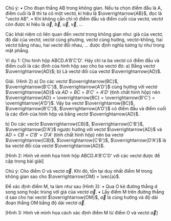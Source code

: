 Chú ý:
• Cho đoạn thẳng AB trong không gian. Nếu ta chọn điểm đầu là A, điểm cuối là B thì ta có một vectơ, kí hiệu là $\overrightarrow{AB}$, đọc là "vectơ AB".
• Khi không cần chỉ rõ điểm đầu và điểm cuối của vectơ, vectơ còn được kí hiệu là $\vec{a}$, $\vec{b}$, $\vec{u}$, $\vec{v}$, ...

Các khái niệm có liên quan đến vectơ trong không gian như: giá của vectơ, độ dài của vectơ, vectơ cùng phương, vectơ cùng hướng, vectơ-không, hai vectơ bằng nhau, hai vectơ đối nhau, ... được định nghĩa tương tự như trong mặt phẳng.

Ví dụ 1: Cho hình hộp ABCD.A'B'C'D'. Hãy chỉ ra ba vectơ có điểm đầu và điểm cuối là các đỉnh của hình hộp sao cho ba vectơ đó:
a) Bằng vectơ $\overrightarrow{AD}$;
b) Là vectơ đối của vectơ $\overrightarrow{AD}$.

Giải. (Hình 2)
a) Do các vectơ $\overrightarrow{BC}$, $\overrightarrow{B'C'}$, $\overrightarrow{A'D'}$ cùng hướng với vectơ $\overrightarrow{AD}$ và $AD = BC = B'C' = A'D'$ (tính chất hình hộp) nên $\overrightarrow{AD} = \overrightarrow{BC} = \overrightarrow{B'C'} = \overrightarrow{A'D'}$.
Vậy ba vectơ $\overrightarrow{BC}$, $\overrightarrow{B'C'}$, $\overrightarrow{A'D'}$ có điểm đầu và điểm cuối là các đỉnh của hình hộp và bằng vectơ $\overrightarrow{AD}$.

b) Do các vectơ $\overrightarrow{CB}$, $\overrightarrow{C'B'}$, $\overrightarrow{D'A'}$ ngược hướng với vectơ $\overrightarrow{AD}$ và $AD = CB = C'B' = D'A'$ (tính chất hình hộp) nên ba vectơ $\overrightarrow{CB}$, $\overrightarrow{C'B'}$, $\overrightarrow{D'A'}$ là ba vectơ đối của vectơ $\overrightarrow{AD}$.

[Hình 2: Hình vẽ minh họa hình hộp ABCD.A'B'C'D' với các vectơ được đề cập trong bài giải]

Chú ý: Cho điểm O và vectơ $\vec{a}$. Khi đó, tồn tại duy nhất điểm M trong không gian sao cho $\overrightarrow{OM} = \vec{a}$.

Để xác định điểm M, ta làm như sau (Hình 3):
• Qua O kẻ đường thẳng d song song hoặc trùng với giá của vectơ $\vec{a}$.
• Lấy điểm M trên đường thẳng d sao cho hai vectơ $\overrightarrow{OM}$, $\vec{a}$ là cùng hướng và độ dài đoạn thẳng OM bằng độ dài vectơ $\vec{a}$.

[Hình 3: Hình vẽ minh họa cách xác định điểm M từ điểm O và vectơ $\vec{a}$]